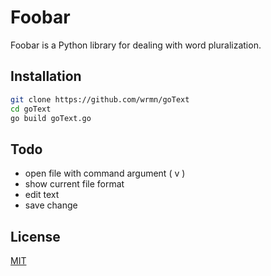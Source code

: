 # Foobar

Foobar is a Python library for dealing with word pluralization.

## Installation

```bash
git clone https://github.com/wrmn/goText
cd goText
go build goText.go
```

## Todo
- open file with command argument ( v )
- show current file format
- edit text
- save change

## License
[MIT](https://choosealicense.com/licenses/mit/)
